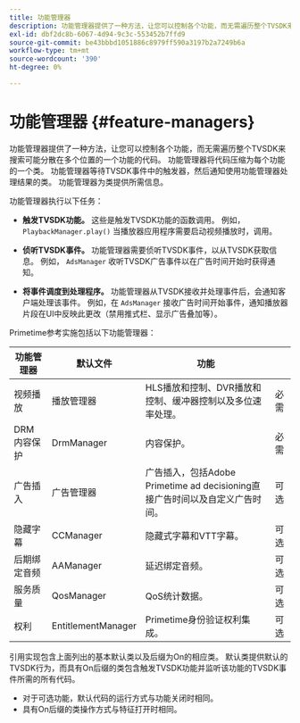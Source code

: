 ```yaml
---
title: 功能管理器
description: 功能管理器提供了一种方法，让您可以控制各个功能，而无需遍历整个TVSDK来搜索可能分散在多个位置的一个功能的代码。
exl-id: dbf2dc8b-6067-4d94-9c3c-553452b7ffd9
source-git-commit: be43bbbd1051886c8979ff590a3197b2a7249b6a
workflow-type: tm+mt
source-wordcount: '390'
ht-degree: 0%

---
```


# 功能管理器 {#feature-managers}

功能管理器提供了一种方法，让您可以控制各个功能，而无需遍历整个TVSDK来搜索可能分散在多个位置的一个功能的代码。 功能管理器将代码压缩为每个功能的一个类。 功能管理器等待TVSDK事件中的触发器，然后通知使用功能管理器处理结果的类。 功能管理器为类提供所需信息。

功能管理器执行以下任务：

* **触发TVSDK功能。**
这些是触发TVSDK功能的函数调用。 例如， 
`PlaybackManager.play()` 当播放器应用程序需要启动视频播放时，调用。

* **侦听TVSDK事件。**
功能管理器需要侦听TVSDK事件，以从TVSDK获取信息。 例如， 
`AdsManager` 收听TVSDK广告事件以在广告时间开始时获得通知。

* **将事件调度到处理程序。**
功能管理器从TVSDK接收并处理事件后，会通知客户端处理该事件。 例如，在 
`AdsManager` 接收广告时间开始事件，通知播放器片段在UI中反映此更改（禁用推式栏、显示广告叠加等）。

Primetime参考实施包括以下功能管理器：

| 功能管理器 | 默认文件 | 功能 |  |
|---|---|---|---|
| 视频播放 | 播放管理器 | HLS播放和控制、DVR播放和控制、缓冲器控制以及多位速率处理。 | 必需 |
| DRM内容保护 | DrmManager | 内容保护。 | 必需 |
| 广告插入 | 广告管理器 | 广告插入，包括Adobe Primetime ad decisioning直接广告时间以及自定义广告时间。 | 可选 |
| 隐藏字幕 | CCManager | 隐藏式字幕和VTT字幕。 | 可选 |
| 后期绑定音频 | AAManager | 延迟绑定音频。 | 可选 |
| 服务质量 | QosManager | QoS统计数据。 | 可选 |
| 权利 | EntitlementManager | Primetime身份验证权利集成。 | 可选 |

引用实现包含上面列出的基本默认类以及后缀为On的相应类。 默认类提供默认的TVSDK行为，而具有On后缀的类包含触发TVSDK功能并监听该功能的TVSDK事件所需的所有代码。

* 对于可选功能，默认代码的运行方式与功能关闭时相同。
* 具有On后缀的类操作方式与特征打开时相同。
